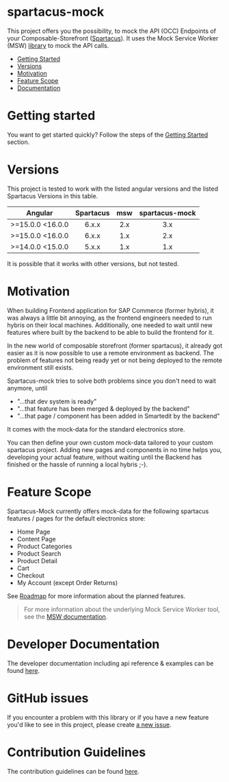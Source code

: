 # spartacus-mock

This project offers you the possibility, to mock the API (OCC) Endpoints of your Composable-Storefront ([Spartacus](https://github.com/SAP/spartacus)).
It uses the Mock Service Worker (MSW) [library](https://mswjs.io/) to mock the API calls.

- [Getting Started](#getting-started)
- [Versions](#versions)
- [Motivation](#motivation)
- [Feature Scope](#feature-scope)
- [Documentation](#documentation)

# Getting started

You want to get started quickly? Follow the steps of the [Getting Started](getting-started/README.md) section.

# Versions

This project is tested to work with the listed angular versions and the listed Spartacus Versions in this table.

| Angular          | Spartacus | msw | spartacus-mock |
| ---------------- | :-------: | :-: | :------------: |
| >=15.0.0 <16.0.0 |   6.x.x   | 2.x |      3.x       |
| >=15.0.0 <16.0.0 |   6.x.x   | 1.x |      2.x       |
| >=14.0.0 <15.0.0 |   5.x.x   | 1.x |      1.x       |

It is possible that it works with other versions, but not tested.

# Motivation

When building Frontend application for SAP Commerce (former hybris), it was always a little bit annoying, as the frontend engineers needed to
run hybris on their local machines. Additionally, one needed to wait until new features where built by the backend to be able to build the
frontend for it.

In the new world of composable storefront (former spartacus), it already got easier as it is now possible to use a remote environment as backend.
The problem of features not being ready yet or not being deployed to the remote environment still exists.

Spartacus-mock tries to solve both problems since you don't need to wait anymore, until

- "...that dev system is ready"
- "...that feature has been merged & deployed by the backend"
- "...that page / component has been added in Smartedit by the backend"

It comes with the mock-data for the standard electronics store.

You can then define your own custom mock-data tailored to your custom spartacus project.
Adding new pages and components in no time helps you, developing your actual feature, without
waiting until the Backend has finished or the hassle of running a local hybris ;-).

# Feature Scope

Spartacus-Mock currently offers mock-data for the following spartacus features / pages for the default electronics store:

- Home Page
- Content Page
- Product Categories
- Product Search
- Product Detail
- Cart
- Checkout
- My Account (except Order Returns)

See [Roadmap](https://valantic.gitbook.io/spartacus-mock/roadmap) for more information about the planned features.

> For more information about the underlying Mock Service Worker tool, see the [MSW documentation](https://mswjs.io/docs/api/rest).

# Developer Documentation

The developer documentation including api reference & examples can be found [here](https://valantic.gitbook.io/spartacus-mock/).

# GitHub issues

If you encounter a problem with this library or if you have a new feature you'd like to see in this project,
please create [a new issue](https://github.com/valantic/spartacus-mock/issues/new/choose).

# Contribution Guidelines

The contribution guidelines can be found [here](../../CONTRIBUTING.md).

